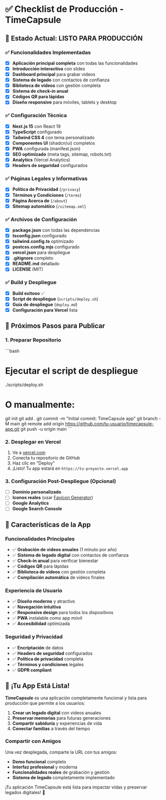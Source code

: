 # ✅ Checklist de Producción - TimeCapsule

## 🎯 Estado Actual: **LISTO PARA PRODUCCIÓN**

### ✅ Funcionalidades Implementadas
- [x] **Aplicación principal completa** con todas las funcionalidades
- [x] **Introducción interactiva** con slides
- [x] **Dashboard principal** para grabar videos
- [x] **Sistema de legado** con contactos de confianza
- [x] **Biblioteca de videos** con gestión completa
- [x] **Sistema de check-in anual**
- [x] **Códigos QR para lápidas**
- [x] **Diseño responsive** para móviles, tablets y desktop

### ✅ Configuración Técnica
- [x] **Next.js 15** con React 19
- [x] **TypeScript** configurado
- [x] **Tailwind CSS 4** con tema personalizado
- [x] **Componentes UI** (shadcn/ui) completos
- [x] **PWA** configurada (manifest.json)
- [x] **SEO optimizado** (meta tags, sitemap, robots.txt)
- [x] **Analytics** (Vercel Analytics)
- [x] **Headers de seguridad** configurados

### ✅ Páginas Legales y Informativas
- [x] **Política de Privacidad** (`/privacy`)
- [x] **Términos y Condiciones** (`/terms`)
- [x] **Página Acerca de** (`/about`)
- [x] **Sitemap automático** (`/sitemap.xml`)

### ✅ Archivos de Configuración
- [x] **package.json** con todas las dependencias
- [x] **tsconfig.json** configurado
- [x] **tailwind.config.ts** optimizado
- [x] **postcss.config.mjs** configurado
- [x] **vercel.json** para despliegue
- [x] **.gitignore** completo
- [x] **README.md** detallado
- [x] **LICENSE** (MIT)

### ✅ Build y Despliegue
- [x] **Build exitoso** ✅
- [x] **Script de despliegue** (`scripts/deploy.sh`)
- [x] **Guía de despliegue** (`deploy.md`)
- [x] **Configuración para Vercel** lista

## 🚀 Próximos Pasos para Publicar

### 1. Preparar Repositorio
\`\`\`bash
# Ejecutar el script de despliegue
./scripts/deploy.sh

# O manualmente:
git init
git add .
git commit -m "Initial commit: TimeCapsule app"
git branch -M main
git remote add origin https://github.com/tu-usuario/timecapsule-app.git
git push -u origin main
\`\`\`

### 2. Desplegar en Vercel
1. Ve a [vercel.com](https://vercel.com)
2. Conecta tu repositorio de GitHub
3. Haz clic en "Deploy"
4. ¡Listo! Tu app estará en `https://tu-proyecto.vercel.app`

### 3. Configuración Post-Despliegue (Opcional)
- [ ] **Dominio personalizado**
- [ ] **Iconos reales** (usar [Favicon Generator](https://realfavicongenerator.net))
- [ ] **Google Analytics**
- [ ] **Google Search Console**

## 📱 Características de la App

### Funcionalidades Principales
- ✅ **Grabación de videos anuales** (1 minuto por año)
- ✅ **Sistema de legado digital** con contactos de confianza
- ✅ **Check-in anual** para verificar bienestar
- ✅ **Códigos QR** para lápidas
- ✅ **Biblioteca de videos** con gestión completa
- ✅ **Compilación automática** de videos finales

### Experiencia de Usuario
- ✅ **Diseño moderno** y atractivo
- ✅ **Navegación intuitiva**
- ✅ **Responsive design** para todos los dispositivos
- ✅ **PWA** instalable como app móvil
- ✅ **Accesibilidad** optimizada

### Seguridad y Privacidad
- ✅ **Encriptación** de datos
- ✅ **Headers de seguridad** configurados
- ✅ **Política de privacidad** completa
- ✅ **Términos y condiciones** legales
- ✅ **GDPR compliant**

## 🎉 ¡Tu App Está Lista!

**TimeCapsule** es una aplicación completamente funcional y lista para producción que permite a los usuarios:

1. **Crear un legado digital** con videos anuales
2. **Preservar memorias** para futuras generaciones
3. **Compartir sabiduría** y experiencias de vida
4. **Conectar familias** a través del tiempo

### Compartir con Amigos
Una vez desplegada, comparte la URL con tus amigos:
- **Demo funcional** completo
- **Interfaz profesional** y moderna
- **Funcionalidades reales** de grabación y gestión
- **Sistema de legado** completamente implementado

¡Tu aplicación TimeCapsule está lista para impactar vidas y preservar legados digitales! 🌟
